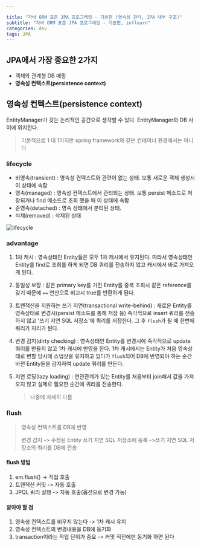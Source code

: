 ```yaml
---

title: "자바 ORM 표준 JPA 프로그래밍 - 기본편 (영속성 관리, JPA 내부 구조)"
subtitle: "자바 ORM 표준 JPA 프로그래밍 - 기본편, inflearn"
categories: dev
tags: JPA
---
```


## JPA에서 가장 중요한 2가지

* 객체와 관계형 DB 매핑
* **영속성 컨텍스트(persistence context)**



## 영속성 컨텍스트(persistence context)

EntityManager가 갖는 논리적인 공간으로 생각할 수 있다. EntityManager와 DB 사이에 위치한다.

> 기본적으로 1 대 1이지만 spring framework와 같은 컨테이너 환경에서는 아니다



### lifecycle

* 비영속(transient) : 영속성 컨텍스트와 관련이 없는 상태. 보통 새로운 객체 생성시 이 상태에 속함
* 영속(managed) : 영속성 컨텍스트에서 관리되는 상태. 보통 persist 메소드로 저장되거나 find 메소드로 조회 했을 때 이 상태에 속함
* 준영속(detached) : 영속 상태에서 분리된 상태. 
* 삭제(removed) : 삭제된 상태

![lifecycle](https://user-images.githubusercontent.com/32065940/122249621-f5c34a00-cf03-11eb-8f29-a260e5c23842.png)



### advantage

1. 1차 캐시 : 영속상태인 Entity들은 모두 1차 캐시에서 유지된다. 따라서 영속상태인 Entity를 find로 조회를 하게 되면 DB 쿼리를 전송하지 않고 캐시에서 바로 가져오게 된다.

2. 동일성 보장 : 같은 primary key를 가진 Entity를 중복 조회시 같은 reference를 갖기 때문에 `==` 연산으로 비교시 true를 반환하게 된다.

3. 트랜잭션을 지원하는 쓰기 지연(transactional write-behind) : 새로운 Entity를 영속상태로 변경시(persist 메소드를 통해 저장 등) 즉각적으로 insert 쿼리를 전송하지 않고 '쓰기 지연 SQL 저장소'에 쿼리를 저장한다. 그 후 `flush`가 될 때 한번에 쿼리가 처리가 된다.

4. 변경 감지(dirty checking) : 영속상태인 Entity를 변경시에 즉각적으로 update 쿼리를 만들지 않고 1차 캐시에 반영을 한다. 1차 캐시에서는 Entity가 처음 영속상태로 변할 당시에 스냅샷을 유지하고 있다가 `flush`되어 DB에 반영되야 하는 순간 바뀐 Entity들을 감지하여 update 쿼리를 만든다.

5. 지연 로딩(lazy loading) : 연관관계가 있는 Entity를 처음부터 join해서 값을 가져오지 않고 실제로 필요한 순간에 쿼리를 전송한다.

   > 나중에 자세히 다룸



### flush

> 영속성 컨텍스트를 DB에 반영
>
> 변경 감지 -> 수정된 Entity 쓰기 지연 SQL 저장소에 등록 ->쓰기 지연 SQL 저장소의 쿼리를 DB에 전송



#### flush 방법

1. em.flush() -> 직접 호출
2. 트랜잭션 커밋 -> 자동 호출
3. JPQL 쿼리 실행 -> 자동 호출(옵션으로 변경 가능)



#### 알아야 할 점

1. 영속성 컨텍스트를 비우지 않는다 -> 1차 캐시 유지
2. 영속성 컨텍스트의 변경내용을 DB에 동기화
3. transaction이라는 작업 단위가 중요 -> 커밋 직전에만 동기화 하면 된다

